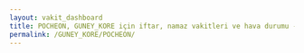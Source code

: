 ```yaml
---
layout: vakit_dashboard
title: POCHEON, GUNEY_KORE için iftar, namaz vakitleri ve hava durumu - ilçe/eyalet seç
permalink: /GUNEY_KORE/POCHEON/
---
```


<script type="text/javascript">
  var GLOBAL_COUNTRY = 'GUNEY_KORE';
  var GLOBAL_CITY = 'POCHEON';
  var GLOBAL_STATE = '';
  var lat = 72;
  var lon = 21;
</script>
